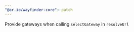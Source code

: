 ```yaml
---
"@ar.io/wayfinder-core": patch
---
```


Provide gateways when calling `selectGateway` in `resolveUrl`
